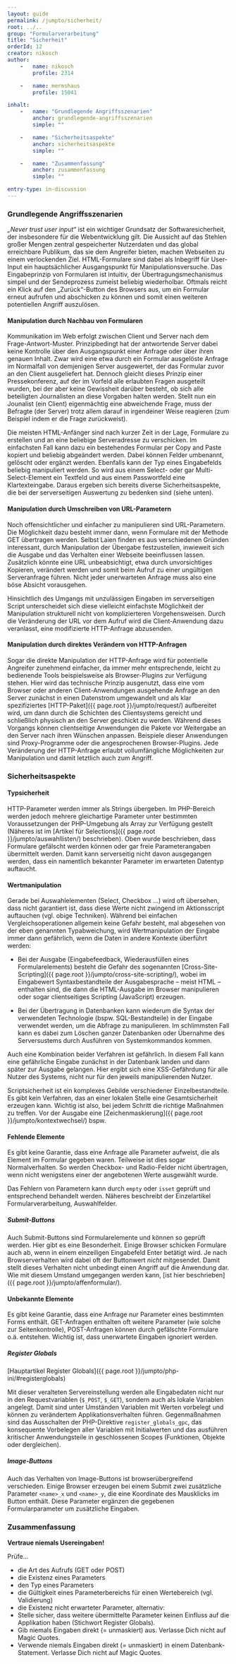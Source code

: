 ```yaml
---
layout: guide
permalink: /jumpto/sicherheit/
root: ../..
group: "Formularverarbeitung"
title: "Sicherheit"
orderId: 12
creator: nikosch
author:
    -   name: nikosch
        profile: 2314

    -   name: mermshaus
        profile: 15041

inhalt:
    -   name: "Grundlegende Angriffsszenarien"
        anchor: grundlegende-angriffsszenarien
        simple: ""

    -   name: "Sicherheitsaspekte"
        anchor: sicherheitsaspekte
        simple: ""

    -   name: "Zusammenfassung"
        anchor: zusammenfassung
        simple: ""

entry-type: in-discussion
---
```


### Grundlegende Angriffsszenarien

*„Never trust user input“* ist ein wichtiger Grundsatz der Softwaresicherheit,
der insbesondere für die Webentwicklung gilt. Die Aussicht auf das Stehlen
großer Mengen zentral gespeicherter Nutzerdaten und das global erreichbare
Publikum, das sie dem Angreifer bieten, machen Webseiten zu einem verlockenden
Ziel. HTML-Formulare sind dabei als Inbegriff für User-Input ein
hauptsächlicher Ausgangspunkt für Manipulationsversuche. Das Eingabeprinzip von
Formularen ist intuitiv, der Übertragungsmechanismus simpel und der
Sendeprozess zumeist beliebig wiederholbar. Oftmals reicht ein Klick auf den
„Zurück“-Button des Browsers aus, um ein Formular erneut aufrufen und
abschicken zu können und somit einen weiteren potentiellen Angriff auszulösen.

#### Manipulation durch Nachbau von Formularen

Kommunikation im Web erfolgt zwischen Client und Server nach dem
Frage-Antwort-Muster. Prinzipbedingt hat der antwortende Server dabei keine
Kontrolle über den Ausgangspunkt einer Anfrage oder über ihren genauen Inhalt.
Zwar wird eine etwa durch ein Formular ausgelöste Anfrage im Normalfall von
demjenigen Server ausgewertet, der das Formular zuvor an den Client
ausgeliefert hat. Dennoch gleicht dieses Prinzip einer Pressekonferenz, auf der
im Vorfeld alle erlaubten Fragen ausgeteilt wurden, bei der aber keine
Gewissheit darüber besteht, ob sich alle beteiligten Journalisten an diese
Vorgaben halten werden. Stellt nun ein Jounalist (ein Client) eigenmächtig eine
abweichende Frage, muss der Befragte (der Server) trotz allem darauf in
irgendeiner Weise reagieren (zum Beispiel indem er die Frage zurückweist).

Die meisten HTML-Anfänger sind nach kurzer Zeit in der Lage, Formulare zu
erstellen und an eine beliebige Serveradresse zu verschicken. Im einfachsten
Fall kann dazu ein bestehendes Formular per Copy and Paste kopiert und beliebig
abgeändert werden. Dabei können Felder umbenannt, gelöscht oder ergänzt werden.
Ebenfalls kann der Typ eines Eingabefelds beliebig manipuliert werden. So wird
aus einem Select- oder gar Multi-Select-Element ein Textfeld und aus einem
Passwortfeld eine Klartexteingabe. Daraus ergeben sich bereits diverse
Sicherheitsaspekte, die bei der serverseitigen Auswertung zu bedenken sind
(siehe unten).

#### Manipulation durch Umschreiben von URL-Parametern

Noch offensichtlicher und einfacher zu manipulieren sind URL-Parametern. Die
Möglichkeit dazu besteht immer dann, wenn Formulare mit der Methode GET
übertragen werden. Selbst Laien finden es aus verschiedenen Gründen
interessant, durch Manipulation der Übergabe festzustellen, inwieweit sich die
Ausgabe und das Verhalten einer Webseite beeinflussen lassen. Zusätzlich könnte
eine URL unbeabsichtigt, etwa durch unvorsichtiges Kopieren, verändert werden
und somit beim Aufruf zu einer ungültigen Serveranfrage führen. Nicht jeder
unerwarteten Anfrage muss also eine böse Absicht vorausgehen.

Hinsichtlich des Umgangs mit unzulässigen Eingaben im serverseitigen Script
unterscheidet sich diese vielleicht einfachste Möglichkeit der Manipulation
strukturell nicht von komplizierteren Vorgehensweisen. Durch die Veränderung
der URL vor dem Aufruf wird die Client-Anwendung dazu veranlasst, eine
modifizierte HTTP-Anfrage abzusenden.

#### Manipulation durch direktes Verändern von HTTP-Anfragen

Sogar die direkte Manipulation der HTTP-Anfrage wird für potentielle Angreifer
zunehmend einfacher, da immer mehr entsprechende, leicht zu bedienende Tools
beispielsweise als Browser-Plugins zur Verfügung stehen. Hier wird das
technische Prinzip ausgenutzt, dass eine vom Browser oder anderen
Client-Anwendungen ausgehende Anfrage an den Server zunächst in einen
Datenstrom umgewandelt und als klar spezifiziertes
[HTTP-Paket]({{ page.root }}/jumpto/request/) aufbereitet
wird, um dann durch die Schichten des Clientsystems gereicht und schließlich
physisch an den Server geschickt zu werden. Während dieses Vorgangs können
clientseitige Anwendungen die Pakete vor Weitergabe an den Server nach ihren
Wünschen anpassen. Beispiele dieser Anwendungen sind Proxy-Programme oder die
angesprochenen Browser-Plugins. Jede Veränderung der HTTP-Anfrage erlaubt
vollumfängliche Möglichkeiten zur Manipulation und damit letztlich auch zum
Angriff.



### Sicherheitsaspekte

#### Typsicherheit

HTTP-Parameter werden immer als Strings übergeben. Im PHP-Bereich werden jedoch
mehrere gleichartige Parameter unter bestimmten Voraussetzungen der
PHP-Umgebung als Array zur Verfügung gestellt (Näheres ist im [Artikel für
Selections]({{ page.root }}/jumpto/auswahllisten/) beschrieben). Oben
wurde beschrieben, dass Formulare gefälscht werden können oder gar freie
Parameterangaben übermittelt werden. Damit kann serverseitig nicht davon
ausgegangen werden, dass ein namentlich bekannter Parameter im erwarteten
Datentyp auftaucht.

#### Wertmanipulation

Gerade bei Auswahlelementen (Select, Checkbox …) wird oft übersehen, dass nicht
garantiert ist, dass diese Werte nicht zwingend im Aktionsscript auftauchen
(vgl. obige Techniken). Während bei einfachen Vergleichsoperationen allgemein
keine Gefahr besteht, mal abgesehen von der eben genannten Typabweichung, wird
Wertmanipulation der Eingabe immer dann gefährlich, wenn die Daten in andere
Kontexte überführt werden:

* Bei der Ausgabe (Eingabefeedback, Wiederausfüllen eines Formularelements)
besteht die Gefahr des sogenannten
[Cross-Site-Scripting]({{ page.root }}/jumpto/cross-site-scripting/),
wobei im Eingabewert Syntaxbestandteile der Ausgabesprache – meist HTML –
enthalten sind, die dann die HTML-Ausgabe im Browser manipulieren oder sogar
clientseitiges Scripting (JavaScript) erzeugen.

* Bei der Übertragung in Datenbanken kann wiederum die Syntax der verwendeten
Technologie (bspw. SQL-Bestandteile) in der Eingabe verwendet werden, um die
Abfrage zu manipulieren. Im schlimmsten Fall kann es dabei zum Löschen ganzer
Datenbanken oder Übernahme des Serversustems durch Ausführen von
Systemkommandos kommen.

Auch eine Kombination beider Verfahren ist gefährlich. In diesem Fall kann eine
gefährliche Eingabe zunächst in der Datenbank landen und dann später zur
Ausgabe gelangen. Hier ergibt sich eine XSS-Gefährdung für alle Nutzer des
Systems, nicht nur für den jeweils manipulierenden Nutzer.

Scriptsicherheit ist ein komplexes Gebilde verschiedener Einzelbestandteile. Es
gibt kein Verfahren, das an einer lokalen Stelle eine Gesamtsicherheit erzeugen
kann. Wichtig ist also, bei jedem Schritt die richtige Maßnahmen zu treffen.
Vor der Ausgabe eine
[Zeichenmaskierung]({{ page.root }}/jumpto/kontextwechsel/) bspw.

#### Fehlende Elemente

Es gibt keine Garantie, dass eine Anfrage alle Parameter aufweist, die als
Element im Formular gegeben waren. Teilweise ist dies sogar Normalverhalten. So
werden Checkbox- und Radio-Felder nicht übertragen, wenn nicht wenigstens einer
der angebotenen Werte ausgewählt wurde.

Das Fehlern von Parametern kann durch `empty` oder `isset` geprüft und
entsprechend behandelt werden. Näheres beschreibt der Einzelartikel
Formularverarbeitung, Auswahlfelder.

##### Submit-Buttons

Auch Submit-Buttons sind Formularelemente und können so geprüft werden. Hier
gibt es eine Besonderheit. Einige Browser schicken Formulare auch ab, wenn in
einem einzeiligen Eingabefeld Enter betätigt wird. Je nach Browserverhalten
wird dabei oft der Buttonwert *nicht* mitgesendet. Damit stellt dieses
Verhalten nicht unbedingt einen Angriff auf die Anwendung dar. Wie mit diesem
Umstand umgegangen werden kann, [ist hier
beschrieben]({{ page.root }}/jumpto/affenformular/).

#### Unbekannte Elemente

Es gibt keine Garantie, dass eine Anfrage nur Parameter eines bestimmten Forms
enthält. GET-Anfragen enthalten oft weitere Parameter (wie solche zur
Seitenkontrolle), POST-Anfragen können durch gefälschte Formulare o.ä.
entstehen. Wichtig ist, dass unerwartete Eingaben ignoriert werden.

##### Register Globals

[Hauptartikel Register
Globals]({{ page.root }}/jumpto/php-ini/#registerglobals)

Mit dieser veralteten Servereinstellung werden alle Eingabedaten nicht nur in
den Requestvariablen (`$_POST`, `$_GET`), sondern auch als lokale Variablen
angelegt. Damit sind unter Umständen Variablen mit Werten vorbelegt und können
zu verändertem Applikationsverhalten führen. Gegenmaßnahmen sind das
Ausschalten der PHP-Direktive `register_globals_gpc`, das konsequente
Vorbelegen aller Variablen mit Initialwerten und das ausführen kritischer
Anwendungsteile in geschlossenen Scopes (Funktionen, Objekte oder dergleichen).

##### Image-Buttons

Auch das Verhalten von Image-Buttons ist browserübergreifend verschieden.
Einige Browser erzeugen bei einem Submit zwei zusätzliche Parameter `<name>_x`
und `<name>_y`, die eine Koordinate des Mausklicks im Button enthält. Diese
Parameter ergänzen die gegebenen Formularparameter um zusätzliche Eingaben.



### Zusammenfassung

**Vertraue niemals Usereingaben!**

Prüfe…

* die Art des Aufrufs (GET oder POST)
* die Existenz eines Parameters
* den Typ eines Parameters
* die Gültigkeit eines Parameterbereichs für einen Wertebereich (vgl.
  Validierung)
* die Existenz nicht erwarteter Parameter, alternativ:
* Stelle sicher, dass weitere übermittelte Parameter keinen Einfluss auf die
  Applikation haben (Stichwort Register Globals).
* Gib niemals Eingaben direkt (= unmaskiert) aus. Verlasse Dich nicht auf Magic
  Quotes.
* Verwende niemals Eingaben direkt (= unmaskiert) in einem Datenbank-Statement.
  Verlasse Dich nicht auf Magic Quotes.

